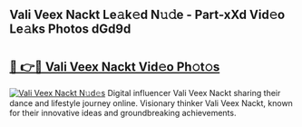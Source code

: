 ## Vali Veex Nackt Le𝚊k𝚎d N𝚞𝚍e - Part-xXd Vid𝚎o Le𝚊ks Photos dGd9d

# <h2><a href="http://fbap8ok.evod.top/?m=Vali+Veex+Nackt">🔗 👉🔴 Vali Veex Nackt Vid𝚎o Ph𝚘t𝚘s</a></h2>

[![Vali Veex Nackt N𝚞d𝚎s](https://i.imgur.com/8V9OHl7.gif)](http://fbap8ok.evod.top/?m=Vali+Veex+Nackt)
Digital influencer Vali Veex Nackt sharing their dance and lifestyle journey online. Visionary thinker Vali Veex Nackt, known for their innovative ideas and groundbreaking achievements. 
